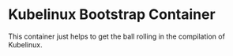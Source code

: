 # Kubelinux Bootstrap Container

This container just helps to get the ball rolling in the compilation of Kubelinux.